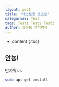 ```yaml
---
layout: post
title: "테스트용 포스트"
categories: Test
tags: Test1 Test2 Test3
author: 쌍문동 척척박사
---
```


- content
  {:toc}

## 안뇽!

반가워~~

```bash
sudo apt-get install
```
